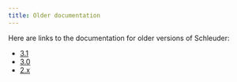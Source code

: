 ```yaml
---
title: Older documentation
---
```


Here are links to the documentation for older versions of Schleuder:

* [3.1](3.1/)
* [3.0](3.0/)
* [2.x](https://schleuder2.nadir.org/documentation.html)


